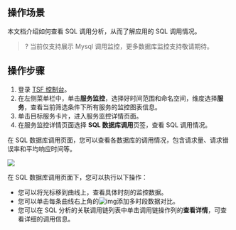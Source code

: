 ## 操作场景

本文档介绍如何查看 SQL 调用分析，从而了解应用的 SQL 调用情况。

> ? 当前仅支持展示 Mysql 调用监控，更多数据库监控支持敬请期待。

## 操作步骤

1. 登录 [TSF 控制台](https://console.cloud.tencent.com/tsf/index)。
2. 在左侧菜单栏中，单击**服务监控**，选择好时间范围和命名空间，维度选择**服务**，查看当前筛选条件下所有服务的监控图表信息。
3. 单击目标服务卡片，进入服务监控详情页面。
4. 在服务监控详情页面选择 **SQL 数据库调用**页签，查看 SQL 调用情况。

在 SQL 数据库调用页面，您可以查看各数据库的调用情况，包含请求量、请求错误率和平均响应时间等。

![](https://qcloudimg.tencent-cloud.cn/raw/eed090d3c27ff6c89569de88767a4c10.png)



在 SQL 数据库调用页面下，您可以执行以下操作：

- 您可以将光标移到曲线上，查看具体时刻的监控数据。
- 您可以单击每条曲线右上角的![img](https://main.qcloudimg.com/raw/7d2ae79ec8e992ec9252d909e74423e9.png)添加多时段数据对比。
- 您可以在 SQL 分析的关联调用链列表中单击调用链操作列的**查看详情**，可查看详细的调用信息。
